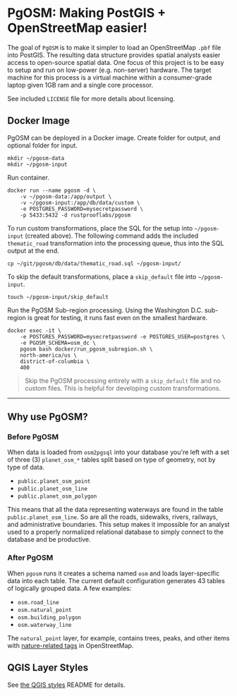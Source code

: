 # PgOSM:  Making PostGIS + OpenStreetMap easier!

The goal of `PgOSM` is to make it simpler to load an OpenStreetMap `.pbf` file into PostGIS. The resulting data structure provides spatial analysts easier access to open-source spatial data.  One focus of this project is to be easy to setup and run on low-power (e.g. non-server) hardware.  The target machine for this process is a virtual machine within a consumer-grade laptop given 1GB ram and a single core processor.

See included `LICENSE` file for more details about licensing.



## Docker Image

PgOSM can be deployed in a Docker image. Create folder for output,
and optional folder for input.

```
mkdir ~/pgosm-data
mkdir ~/pgosm-input
```

Run container.

```
docker run --name pgosm -d \
    -v ~/pgosm-data:/app/output \
    -v ~/pgosm-input:/app/db/data/custom \
    -e POSTGRES_PASSWORD=mysecretpassword \
    -p 5433:5432 -d rustprooflabs/pgosm
```

To run custom transformations, place the SQL for the 
setup into `~/pgosm-input` (created above).
The following command adds the included `thematic_road` 
transformation into the processing queue, thus into the 
SQL output at the end.

```
cp ~/git/pgosm/db/data/thematic_road.sql ~/pgosm-input/
```

To skip the default transformations, place a `skip_default` file into `~/pgosm-input`.

```
touch ~/pgosm-input/skip_default
```

Run the PgOSM Sub-region processing.  Using the Washington D.C. sub-region is great
for testing, it runs fast even on the smallest hardware.

```
docker exec -it \
    -e POSTGRES_PASSWORD=mysecretpassword -e POSTGRES_USER=postgres \
    -e PGOSM_SCHEMA=osm_dc \
    pgosm bash docker/run_pgosm_subregion.sh \
    north-america/us \
    district-of-columbia \
    400
```

> Skip the PgOSM processing entirely with a `skip_default` file and no custom files.  This is helpful for developing custom transformations.


----

## Why use PgOSM?

### Before PgOSM

When data is loaded from `osm2pgsql` into your database you're left with a set of three (3) `planet_osm_*` tables split based on type of geometry, not by type of data.

* `public.planet_osm_point`
* `public.planet_osm_line`
* `public.planet_osm_polygon`

This means that all the data representing waterways are found in the table `public.planet_osm_line`.  So are all the roads, sidewalks, rivers, railways, and administrative boundaries. This setup makes it impossible for an analyst used to a properly normalized relational database to simply connect to the database and be productive.

### After PgOSM

When `pgosm` runs it creates a schema named `osm` and loads layer-specific data into each table.  The current default configuration generates 43 tables of logically grouped data.  A few examples:

* `osm.road_line`
* `osm.natural_point`
* `osm.building_polygon`
* `osm.waterway_line`

The `natural_point` layer, for example, contains trees, peaks, and other items with [nature-related tags](https://wiki.openstreetmap.org/wiki/Key:natural) in OpenStreetMap.


## QGIS Layer Styles

See [the QGIS styles](./db/style/README.md) README for details.

